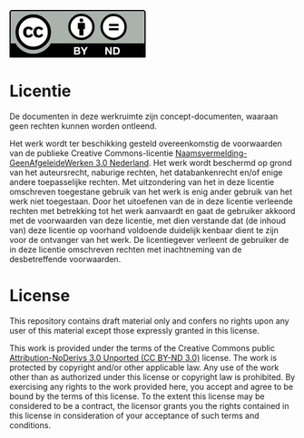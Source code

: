 ![](LICENSE.svg)

# Licentie

De documenten in deze werkruimte zijn concept-documenten, waaraan geen rechten kunnen worden ontleend.

Het werk wordt ter beschikking gesteld overeenkomstig de voorwaarden van de publieke Creative Commons-licentie [Naamsvermelding-GeenAfgeleideWerken 3.0 Nederland](https://creativecommons.org/licenses/by-nd/3.0/nl). Het werk wordt beschermd op grond van het auteursrecht, naburige rechten, het databankenrecht en/of enige andere toepasselijke rechten. Met uitzondering van het in deze licentie omschreven toegestane gebruik van het werk is enig ander gebruik van het werk niet toegestaan. Door het uitoefenen van de in deze licentie verleende rechten met betrekking tot het werk aanvaardt en gaat de gebruiker akkoord met de voorwaarden van deze licentie, met dien verstande dat (de inhoud van) deze licentie op voorhand voldoende duidelijk kenbaar dient te zijn voor de ontvanger van het werk. De licentiegever verleent de gebruiker de in deze licentie omschreven rechten met inachtneming van de desbetreffende voorwaarden.

# License

This repository contains draft material only and confers no rights upon any user of this material except those expressly granted in this license.

This work is provided under the terms of the Creative Commons public [Attribution-NoDerivs 3.0 Unported (CC BY-ND 3.0)](https://creativecommons.org/licenses/by-nd/3.0) license. The work is protected by copyright and/or other applicable law. Any use of the work other than as authorized under this license or copyright law is prohibited. By exercising any rights to the work provided here, you accept and agree to be bound by the terms of this license. To the extent this license may be considered to be a contract, the licensor grants you the rights contained in this license in consideration of your acceptance of such terms and conditions.
